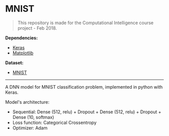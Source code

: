 # MNIST

> This repository is made for the Computational Intelligence course project - Feb 2018.

**Dependencies:**

- [Keras](https://keras.io/)
- [Matplotlib](https://matplotlib.org/)

**Dataset:**

- [MNIST](http://yann.lecun.com/exdb/mnist/)

---

A DNN model for MNIST classification problem, implemented in python with Keras.

Model's architecture:
- Sequential: Dense (512, relu) + Dropout + Dense (512, relu) + Dropout + Dense (10, softmax)
- Loss function: Categorical Crossentropy
- Optimizer: Adam
